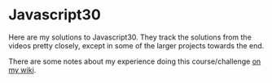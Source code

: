 # Javascript30

Here are my solutions to Javascript30. They track the solutions from the videos pretty closely, except in some of the larger projects towards the end. 

There are some notes about my experience doing this course/challenge [on my wiki](http://www.eamonnbell.com/wiki/Notes/JavaScript30/).
